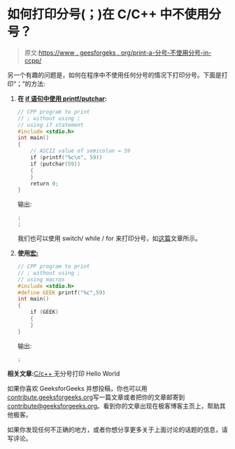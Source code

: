 # 如何打印分号(；)在 C/C++ 中不使用分号？

> 原文:[https://www . geesforgeks . org/print-a-分号-不使用分号-in-ccpp/](https://www.geeksforgeeks.org/print-a-semicolon-without-using-semicolon-in-ccpp/)

另一个有趣的问题是，如何在程序中不使用任何分号的情况下打印分号。下面是打印“；”的方法:

1.  **在 [if 语句中使用 printf/putchar](https://www.geeksforgeeks.org/decision-making-c-c-else-nested-else/):**

    ```cpp
    // CPP program to print 
    // ; without using ;
    // using if statement
    #include <stdio.h>
    int main()
    {
        // ASCII value of semicolon = 59
        if (printf("%c\n", 59))
        if (putchar(59))
        {
        }
        return 0;
    }
    ```

    输出:

    ```cpp
    ;
    ;

    ```

    我们也可以使用 switch/ while / for 来打印分号，如[这篇](https://www.geeksforgeeks.org/print-hello-world-without-semicolon-in-ccpp/)文章所示。

2.  **使用[宏:](https://www.geeksforgeeks.org/cc-preprocessors/)**

    ```cpp
    // CPP program to print 
    // ; without using ;
    // using macros
    #include <stdio.h>
    #define GEEK printf("%c",59)
    int main()
    {
        if (GEEK)
        {
        }
    }
    ```

    输出:

    ```cpp
    ;

    ```

**相关文章:**[C/c++ ](https://www.geeksforgeeks.org/print-hello-world-without-semicolon-in-ccpp/)无分号打印 Hello World

如果你喜欢 GeeksforGeeks 并想投稿，你也可以用[contribute.geeksforgeeks.org](http://www.contribute.geeksforgeeks.org)写一篇文章或者把你的文章邮寄到 contribute@geeksforgeeks.org。看到你的文章出现在极客博客主页上，帮助其他极客。

如果你发现任何不正确的地方，或者你想分享更多关于上面讨论的话题的信息，请写评论。